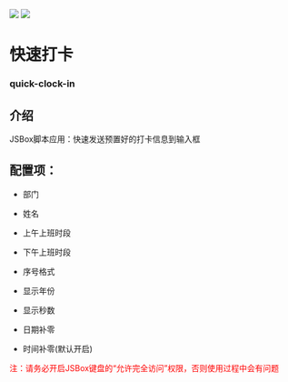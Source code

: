 [![](https://badgen.net/badge/icon/JSBox?icon=chrome&label&color=cyan)](https://docs.xteko.com/) [![](https://badgen.net/badge/icon/bmqy?icon=chrome&label)](https://www.bmqy.net)

# 快速打卡
### quick-clock-in

## 介绍
JSBox脚本应用：快速发送预置好的打卡信息到输入框

## 配置项：
- 部门
- 姓名

- 上午上班时段
- 下午上班时段
- 序号格式
- 显示年份
- 显示秒数
- 日期补零
- 时间补零(默认开启)

<font color=red>注：请务必开启JSBox键盘的“允许完全访问”权限，否则使用过程中会有问题</font>
